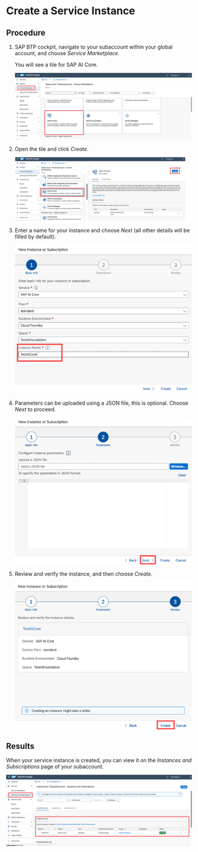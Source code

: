 <!-- loio34761f9ae9a2432c99f9a1e4d6798416 -->

# Create a Service Instance



## Procedure

1.  SAP BTP cockpit, navigate to your subaccount within your global account, and choose *Service Marketplace*.

    You will see a tile for SAP AI Core.

    ![](images/SAP_AI_Core_Tile_on_Service_Marketplace_c6346e1.png)

2.  Open the tile and click *Create*.

    ![](images/Image_SAP_AI_Core_provisioning_create_ee8c247.png)

3.  Enter a name for your instance and choose *Next* \(all other details will be filled by default\).

    ![](images/Create_Instance_720c94d.png)

4.  Parameters can be uploaded using a JSON file, this is optional. Choose *Next* to proceed.

    ![](images/Configure_Parameters_a1fe56a.png)

5.  Review and verify the instance, and then choose *Create*.

    ![](images/Create_Instance_751beca.png)




<a name="loio34761f9ae9a2432c99f9a1e4d6798416__result_x5m_5tq_sqb"/>

## Results

When your service instance is created, you can view it on the *Instances and Subscriptions* page of your subaccount.

![](images/Instances_and_Subscriptions_Page_e198958.png)

